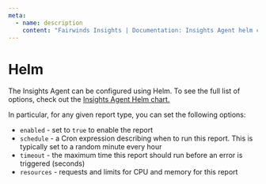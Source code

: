 ```yaml
---
meta:
  - name: description
    content: "Fairwinds Insights | Documentation: Insights Agent helm configuration"
---
```

# Helm
The Insights Agent can be configured using Helm. To see the full list of options, check out the
[Insights Agent Helm chart.](https://github.com/FairwindsOps/charts/tree/master/stable/insights-agent)

In particular, for any given report type, you can set the following options:
* `enabled` - set to `true` to enable the report
* `schedule` - a Cron expression describing when to run this report. This is typically set to a random minute every hour
* `timeout` - the maximum time this report should run before an error is triggered (seconds)
* `resources` - requests and limits for CPU and memory for this report
